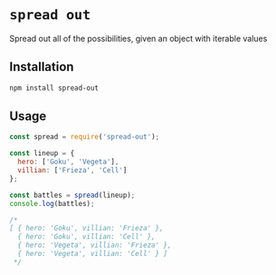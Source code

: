 # `spread out`

Spread out all of the possibilities, given an object with iterable values

## Installation

```sh
npm install spread-out
```

## Usage

```js
const spread = require('spread-out');

const lineup = {
  hero: ['Goku', 'Vegeta'],
  villian: ['Frieza', 'Cell']
};

const battles = spread(lineup);
console.log(battles);

/*
[ { hero: 'Goku', villian: 'Frieza' },
  { hero: 'Goku', villian: 'Cell' },
  { hero: 'Vegeta', villian: 'Frieza' },
  { hero: 'Vegeta', villian: 'Cell' } ]
 */
```

